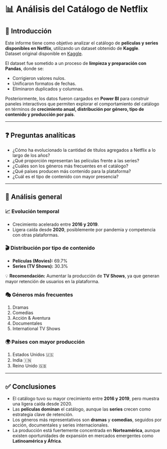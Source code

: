 # 📊 Análisis del Catálogo de Netflix  

## 📌 Introducción  
Este informe tiene como objetivo analizar el catálogo de **películas y series disponibles en Netflix**, utilizando un dataset obtenido de **Kaggle**.  
Dataset original disponible en [Kaggle](https://www.kaggle.com/datasets/shivamb/netflix-shows).

El dataset fue sometido a un proceso de **limpieza y preparación con Pandas**, donde se:  
- Corrigieron valores nulos.  
- Unificaron formatos de fechas.  
- Eliminaron duplicados y columnas.  

Posteriormente, los datos fueron cargados en **Power BI** para construir paneles interactivos que permiten explorar el comportamiento del catálogo en términos de **crecimiento anual, distribución por género, tipo de contenido y producción por país**.  

---

## ❓ Preguntas analíticas  
- ¿Cómo ha evolucionado la cantidad de títulos agregados a Netflix a lo largo de los años?  
- ¿Qué proporción representan las películas frente a las series?  
- ¿Cuáles son los géneros más frecuentes en el catálogo?  
- ¿Qué países producen más contenido para la plataforma?  
- ¿Cuál es el tipo de contenido con mayor presencia?  

---

## 🔎 Análisis general  

### 📈 Evolución temporal  
- Crecimiento acelerado entre **2016 y 2019**.  
- Ligera caída desde **2020**, posiblemente por pandemia y competencia con otras plataformas.  

### 🎬 Distribución por tipo de contenido  
- **Películas (Movies):** 69.7%  
- **Series (TV Shows):** 30.3%  

💡 **Recomendación:** Aumentar la producción de **TV Shows**, ya que generan mayor retención de usuarios en la plataforma.  

### 🎭 Géneros más frecuentes  
1. Dramas  
2. Comedias  
3. Acción & Aventura  
4. Documentales  
5. International TV Shows  

### 🌍 Países con mayor producción  
1. Estados Unidos 🇺🇸  
2. India 🇮🇳  
3. Reino Unido 🇬🇧  

---

## ✅ Conclusiones  
- El catálogo tuvo su mayor crecimiento entre **2016 y 2019**, pero muestra una ligera caída desde 2020.  
- Las **películas dominan** el catálogo, aunque las **series** crecen como estrategia clave de retención.  
- Los géneros más representativos son **dramas** y **comedias**, seguidos por acción, documentales y series internacionales.  
- La producción está fuertemente concentrada en **Norteamérica**, aunque existen oportunidades de expansión en mercados emergentes como **Latinoamérica y África**.  
